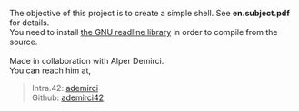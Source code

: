 The objective of this project is to create a simple shell. See **en.subject.pdf** for details.\
You need to install [the GNU readline library](https://tiswww.case.edu/php/chet/readline/rltop.html) in order to compile from the source.\
\
Made in collaboration with Alper Demirci.\
You can reach him at,
>Intra.42:	[ademirci](https://profile.intra.42.fr/users/ademirci)\
>Github:	[ademirci42](https://github.com/ademirci42)
